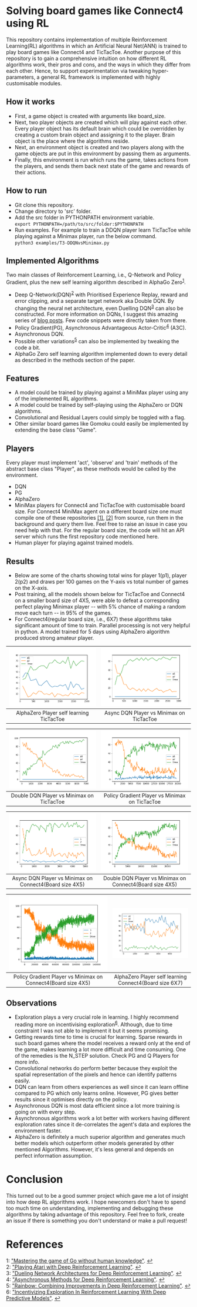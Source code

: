 # Solving board games like Connect4 using RL
This repository contains implementation of multiple Reinforcement Learning(RL) algorithms in which an Artificial Neural Net(ANN) is trained to play board games like Connect4 and TicTacToe. Another purpose of this repository is to gain a comprehensive intuition on how different RL algorithms work, their pros and cons, and the ways in which they differ from each other. Hence, to support experimentation via tweaking hyper-parameters, a general RL framework is implemented with highly customisable modules.

## How it works
- First, a game object is created with arguments like board_size.
- Next, two player objects are created which will play against each other. Every player object has its default brain which could be overridden by creating a custom brain object and assigning it to the player. Brain object is the place where the algorithms reside.
- Next, an environment object is created and two players along with the game objects are put in this environment by passing them as arguments.
- Finally, this environment is run which runs the game, takes actions from the players, and sends them back next state of the game and rewards of their actions.

## How to run
- Git clone this repository.
- Change directory to 'src' folder.
- Add the src folder in PYTHONPATH environment variable.  
`export PYTHONPATH=/path/to/src/folder:$PYTHONPATH`
- Run examples. For example to train a DDQN player learn TicTacToe while playing against a Minimax player, run the below command.  
`python3 examples/T3-DDQNvsMinimax.py`

## Implemented Algorithms
Two main classes of Reinforcement Learning, i.e., Q-Network and Policy Gradient, plus the new self learning algorithm described in AlphaGo Zero<sup id="a1">[1](#fn1)</sup>.
- Deep Q-Network(DQN)<sup id="a2">[2](#fn2)</sup> with Prioritised Experience Replay, reward and error clipping, and a separate target network aka Double DQN. By changing the neural net architecture, even Duelling DQN<sup id="a3">[3](#fn3)</sup> can also be constructed. For more information on DQNs, I suggest this amazing series of [blog posts](https://jaromiru.com/). Few code snippets were directly taken from there.
- Policy Gradient(PG), Asynchronous Advantageous Actor-Critic<sup id="a4">[4](#fn4)</sup> (A3C).
- Asynchronous DQN.
- Possible other variations<sup id="a5">[5](#fn5)</sup> can also be implemented by tweaking the code a bit.
- AlphaGo Zero self learning algorithm implemented down to every detail as described in the methods section of the paper.

## Features
- A model could be trained by playing against a MiniMax player using any of the implemented RL algorithms.
- A model could be trained by self-playing using the AlphaZero or DQN algorithms.
- Convolutional and Residual Layers could simply be toggled with a flag.
- Other similar board games like Gomoku could easily be implemented by extending the base class "Game".

## Players
Every player must implement 'act', 'observe' and 'train' methods of the abstract base class "Player", as these methods would be called by the environment.
- DQN
- PG
- AlphaZero
- MiniMax players for Connect4 and TicTacToe with customisable board size. For Connect4 MiniMax agent on a different board size one must compile one of these repositories [[1]](https://github.com/kirarpit/connect4-minimax), [[2]](https://github.com/MarkusThill/Connect-Four) from source, run them in the background and query them live. Feel free to raise an issue in case you need help with that. For the regular board size, the code will hit an API server which runs the first  repository code mentioned here.
- Human player for playing against trained models.

## Results
- Below are some of the charts showing total wins for player 1(p1), player 2(p2) and draws per 100 games on the Y-axis vs total number of games on the X-axis.
- Post training, all the models shown below for TicTacToe and Connect4 on a smaller board size of 4X5, were able to defeat a corresponding perfect playing Minimax player -- with 5% chance of making a random move each turn -- in 95% of the games.
- For Connect4(regular board size, i.e., 6X7) these algorithms take significant amount of time to train. Parallel processing is not very helpful in python. A model trained for 5 days using AlphaZero algorithm produced strong amateur player.

| ![AlphaZero Player self learning TicTacToe](images/t3-Zero.png)  | ![Async DQN Player vs Minimax on TicTacToe](images/t3-ADQN.png) |
|:---:|:---:|
| AlphaZero Player self learning TicTacToe | Async DQN Player vs Minimax on TicTacToe |

| ![Double DQN Player vs Minimax on TicTacToe](images/t3-DDQN.png)  | ![Policy Gradient Player vs Minimax on TicTacToe](images/t3-PG.png) |
|:---:|:---:|
| Double DQN Player vs Minimax on TicTacToe | Policy Gradient Player vs Minimax on TicTacToe |

| ![Async DQN Player vs Minimax on Connect4(Board size 4X5)](images/C4-4X5-ADQN.png)  | ![Double DQN Player vs Minimax on Connect4(Board size 4X5)](images/C4-4X5-DDQN.png) |
|:---:|:---:|
| Async DQN Player vs Minimax on Connect4(Board size 4X5) | Double DQN Player vs Minimax on Connect4(Board size 4X5) |

| ![Policy Gradient Player vs Minimax on Connect4(Board size 4X5)](images/C4-4X5-PG.png) | ![AlphaZero Player self learning Connect4(Board size 6X7)](images/C4-6X7-Zero.png) |
|:---:|:---:|
| Policy Gradient Player vs Minimax on Connect4(Board size 4X5) | AlphaZero Player self learning Connect4(Board size 6X7) |

## Observations
- Exploration plays a very crucial role in learning. I highly recommend reading more on incentivising exploration<sup id="a6">[6](#fn6)</sup>. Although, due to time constraint I was not able to implement it but it seems promising.
- Getting rewards time to time is crucial for learning. Sparse rewards in such board games where the model receives a reward only at the end of the game, makes learning a lot more difficult and time consuming. One of the remedies is the N_STEP solution. Check PG and Q Players for more info.
- Convolutional networks do perform better because they exploit the spatial representation of the pixels and hence can identify patterns easily.
- DQN can learn from others experiences as well since it can learn offline compared to PG which only learns online. However, PG gives better results since it optimises directly on the policy.
- Asynchronous DQN is most data efficient since a lot more training is going on with every step.
- Asynchronous algorithms work a lot better with workers having different exploration rates since it de-correlates the agent's data and explores the environment faster.
- AlphaZero is definitely a much superior algorithm and generates much better models which outperform other models generated by other mentioned Algorithms. However, it's less general and depends on perfect information assumption.

# Conclusion
This turned out to be a good summer project which gave me a lot of insight into how deep RL algorithms work. I hope newcomers don't have to spend too much time on understanding, implementing and debugging these algorithms by taking advantage of this repository. Feel free to fork, create an issue if there is something you don't understand or make a pull request!

# References
<a name="fn1">1</a>: ["Mastering the game of Go without human knowledge"](https://www.nature.com/articles/nature24270). [↩](#a1)  
<a name="fn2">2</a>: ["Playing Atari with Deep Reinforcement Learning"](https://arxiv.org/abs/1312.5602). [↩](#a2)  
<a name="fn3">3</a>: ["Dueling Network Architectures for Deep Reinforcement Learning"](https://arxiv.org/abs/1511.06581). [↩](#a3)  
<a name="fn4">4</a>: ["Asynchronous Methods for Deep Reinforcement Learning"](https://arxiv.org/abs/1602.01783). [↩](#a4)  
<a name="fn5">5</a>: ["Rainbow: Combining Improvements in Deep Reinforcement Learning"](https://arxiv.org/abs/1710.02298). [↩](#a5)  
<a name="fn6">6</a>: ["Incentivizing Exploration In Reinforcement Learning With Deep Predictive Models"](https://arxiv.org/abs/1507.00814). [↩](#a6)
